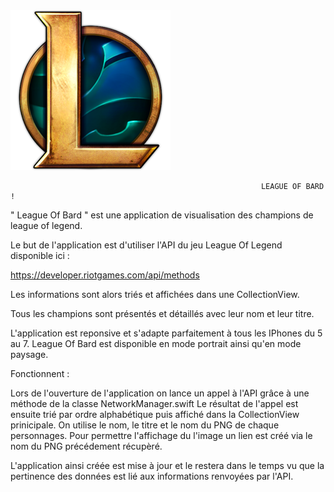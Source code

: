 
<img src="./icon.png"/>



                                                            LEAGUE OF BARD !


" League Of Bard " est une application de visualisation des champions de league of legend.

Le but de l'application est d'utiliser l'API du jeu League Of Legend disponible ici : 

https://developer.riotgames.com/api/methods

Les informations sont alors triés et affichées dans une CollectionView.

Tous les champions sont présentés et détaillés avec leur nom et leur titre.

L'application est reponsive et s'adapte parfaitement à tous les IPhones du 5 au 7.
League Of Bard est disponible en mode portrait ainsi qu'en mode paysage.

Fonctionnent :

Lors de l'ouverture de l'application on lance un appel à l'API grâce à une méthode de la classe NetworkManager.swift
Le résultat de l'appel est ensuite trié par ordre alphabétique puis affiché dans la CollectionView prinicipale.
On utilise le nom, le titre et le nom du PNG de chaque personnages. Pour permettre l'affichage du l'image un lien est créé via le nom du PNG précédement récupèré.

L'application ainsi créée est mise à jour et le restera dans le temps vu que la pertinence des données est lié aux informations renvoyées par l'API. 
